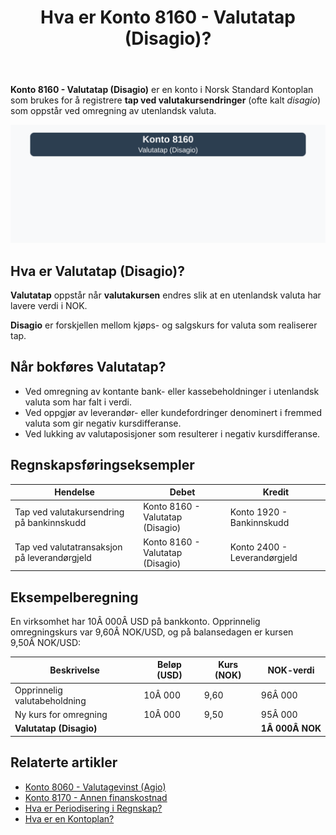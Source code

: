 ﻿---
title: "Hva er Konto 8160 - Valutatap (Disagio)?"
seoTitle: "8160-valutatap-disagio"
meta_description: '**Konto 8160 - Valutatap (Disagio)** er en konto i Norsk Standard Kontoplan som brukes for å registrere **tap ved valutakursendringer** (ofte kalt *disagio*) s...'
slug: 8160-valutatap-disagio
type: blog
layout: pages/single
---

**Konto 8160 - Valutatap (Disagio)** er en konto i Norsk Standard Kontoplan som brukes for å registrere **tap ved valutakursendringer** (ofte kalt *disagio*) som oppstår ved omregning av utenlandsk valuta.

![Illustrasjon av konto 8160 valutatap (disagio)](8160-valutatap-disagio-image.svg)

## Hva er Valutatap (Disagio)?

**Valutatap** oppstår når **valutakursen** endres slik at en utenlandsk valuta har lavere verdi i NOK.

**Disagio** er forskjellen mellom kjøps- og salgskurs for valuta som realiserer tap.

## Når bokføres Valutatap?

* Ved omregning av kontante bank- eller kassebeholdninger i utenlandsk valuta som har falt i verdi.
* Ved oppgjør av leverandør- eller kundefordringer denominert i fremmed valuta som gir negativ kursdifferanse.
* Ved lukking av valutaposisjoner som resulterer i negativ kursdifferanse.

## Regnskapsføringseksempler

| Hendelse                                         | Debet                            | Kredit                         |
|--------------------------------------------------|----------------------------------|--------------------------------|
| Tap ved valutakursendring på bankinnskudd        | Konto 8160 - Valutatap (Disagio) | Konto 1920 - Bankinnskudd      |
| Tap ved valutatransaksjon på leverandørgjeld     | Konto 8160 - Valutatap (Disagio) | Konto 2400 - Leverandørgjeld   |

## Eksempelberegning

En virksomhet har 10Â 000Â USD på bankkonto. Opprinnelig omregningskurs var 9,60Â NOK/USD, og på balansedagen er kursen 9,50Â NOK/USD:

| Beskrivelse                              | Beløp (USD) | Kurs (NOK) | NOK-verdi     |
|------------------------------------------|-------------|------------|---------------|
| Opprinnelig valutabeholdning             | 10Â 000      | 9,60       | 96Â 000        |
| Ny kurs for omregning                    | 10Â 000      | 9,50       | 95Â 000        |
| **Valutatap (Disagio)**                  |             |            | **1Â 000Â NOK** |

## Relaterte artikler

* [Konto 8060 - Valutagevinst (Agio)](/blogs/kontoplan/8060-valutagevinst-agio "Konto 8060 - Valutagevinst (Agio): Guide til valutagevinst i norsk regnskap")
* [Konto 8170 - Annen finanskostnad](/blogs/kontoplan/8170-annen-finanskostnad "Konto 8170 - Annen finanskostnad: Guide til andre finanskostnader")
* [Hva er Periodisering i Regnskap?](/blogs/regnskap/hva-er-periodisering "Hva er Periodisering i Regnskap? Guide til periodisering av kostnader og inntekter")
* [Hva er en Kontoplan?](/blogs/regnskap/hva-er-kontoplan "Hva er en Kontoplan? Komplett Guide til Kontoplaner i Norsk Regnskap")






